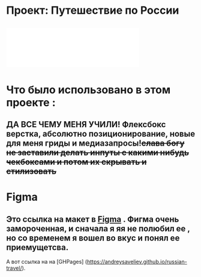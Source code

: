 # Проект: Путешествие по России
![yandex__logo](https://github.com/AndreySaveliev/russian-travel/blob/main/images/header-logo.svg)  
----
# Что было использовано в этом проекте :  
ДА ВСЕ ЧЕМУ МЕНЯ УЧИЛИ! Флексбокс верстка, абсолютно позиционирование,
новые для меня гриды и медиазапросы!~~слава богу не заставили делать инпуты с какими нибудь чекбоксами и потом их скрывать и стилизовать~~
----
# Figma   
Это ссылка на макет в [Figma](https://www.figma.com/file/5S2WSbEFL6awjVWJ0NWL8Q/Sprint-3_-Russia-_-desktop-%2B-mobile?node-id=63326%3A0) . Фигма очень замороченная, и сначала я яя не полюбил ее
, но со временем я вошел во вкус и понял ее приемущетсва.  
----  
А вот ссылка на на [GHPages] (https://andreysaveliev.github.io/russian-travel/).


